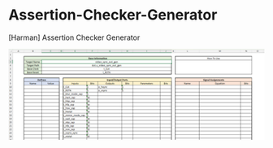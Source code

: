 # Assertion-Checker-Generator
[Harman] Assertion Checker Generator


![define 엑셀](images/define_excel.png)

